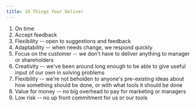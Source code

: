 ```yaml
---
title: 10 Things Your Deliver
---
```


1. On time
2. Accept feedback
3. Flexibility -- open to suggestions and feedback
4. Adaptability -- when needs change, we respond quickly
5. Focus on the customer -- we don't have to deliver anything to
manager or shareholders
6. Creativity -- we've been around long enough to be able to give
useful input of our own in solving problems
8. Flexibility -- we're not beholden to anyone's pre-existing ideas
about how something should be done,
or with what tools it should be done
9. Value for money -- no big overhead to pay for marketing or managers
10. Low risk -- no up front commitment for us or our tools
